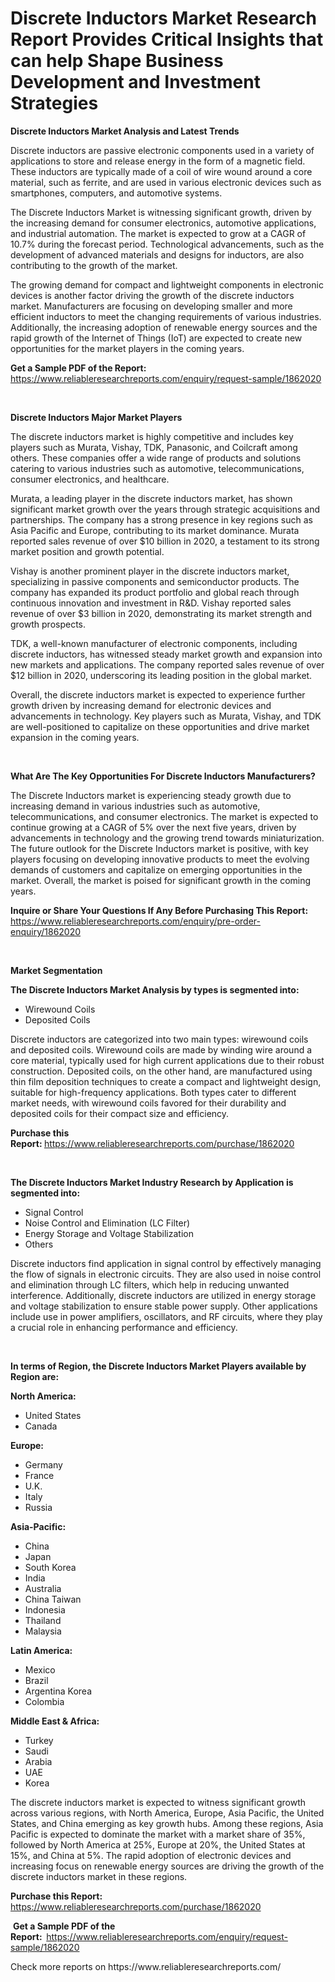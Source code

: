<p><h1>Discrete Inductors Market Research Report Provides Critical Insights that can help Shape Business Development and Investment Strategies</h1></p><p><strong>Discrete Inductors Market Analysis and Latest Trends</strong></p>
<p><p>Discrete inductors are passive electronic components used in a variety of applications to store and release energy in the form of a magnetic field. These inductors are typically made of a coil of wire wound around a core material, such as ferrite, and are used in various electronic devices such as smartphones, computers, and automotive systems.</p><p>The Discrete Inductors Market is witnessing significant growth, driven by the increasing demand for consumer electronics, automotive applications, and industrial automation. The market is expected to grow at a CAGR of 10.7% during the forecast period. Technological advancements, such as the development of advanced materials and designs for inductors, are also contributing to the growth of the market.</p><p>The growing demand for compact and lightweight components in electronic devices is another factor driving the growth of the discrete inductors market. Manufacturers are focusing on developing smaller and more efficient inductors to meet the changing requirements of various industries. Additionally, the increasing adoption of renewable energy sources and the rapid growth of the Internet of Things (IoT) are expected to create new opportunities for the market players in the coming years.</p></p>
<p><strong>Get a Sample PDF of the Report:&nbsp;</strong> <a href="https://www.reliableresearchreports.com/enquiry/request-sample/1862020">https://www.reliableresearchreports.com/enquiry/request-sample/1862020</a></p>
<p>&nbsp;</p>
<p><strong>Discrete Inductors Major Market Players</strong></p>
<p><p>The discrete inductors market is highly competitive and includes key players such as Murata, Vishay, TDK, Panasonic, and Coilcraft among others. These companies offer a wide range of products and solutions catering to various industries such as automotive, telecommunications, consumer electronics, and healthcare.</p><p>Murata, a leading player in the discrete inductors market, has shown significant market growth over the years through strategic acquisitions and partnerships. The company has a strong presence in key regions such as Asia Pacific and Europe, contributing to its market dominance. Murata reported sales revenue of over $10 billion in 2020, a testament to its strong market position and growth potential.</p><p>Vishay is another prominent player in the discrete inductors market, specializing in passive components and semiconductor products. The company has expanded its product portfolio and global reach through continuous innovation and investment in R&D. Vishay reported sales revenue of over $3 billion in 2020, demonstrating its market strength and growth prospects.</p><p>TDK, a well-known manufacturer of electronic components, including discrete inductors, has witnessed steady market growth and expansion into new markets and applications. The company reported sales revenue of over $12 billion in 2020, underscoring its leading position in the global market.</p><p>Overall, the discrete inductors market is expected to experience further growth driven by increasing demand for electronic devices and advancements in technology. Key players such as Murata, Vishay, and TDK are well-positioned to capitalize on these opportunities and drive market expansion in the coming years.</p></p>
<p>&nbsp;</p>
<p><strong>What Are The Key Opportunities For Discrete Inductors Manufacturers?</strong></p>
<p><p>The Discrete Inductors market is experiencing steady growth due to increasing demand in various industries such as automotive, telecommunications, and consumer electronics. The market is expected to continue growing at a CAGR of 5% over the next five years, driven by advancements in technology and the growing trend towards miniaturization. The future outlook for the Discrete Inductors market is positive, with key players focusing on developing innovative products to meet the evolving demands of customers and capitalize on emerging opportunities in the market. Overall, the market is poised for significant growth in the coming years.</p></p>
<p><strong>Inquire or Share Your Questions If Any Before Purchasing This Report:</strong> <a href="https://www.reliableresearchreports.com/enquiry/pre-order-enquiry/1862020">https://www.reliableresearchreports.com/enquiry/pre-order-enquiry/1862020</a></p>
<p>&nbsp;</p>
<p><strong>Market Segmentation</strong></p>
<p><strong>The Discrete Inductors Market Analysis by types is segmented into:</strong></p>
<p><ul><li>Wirewound Coils</li><li>Deposited Coils</li></ul></p>
<p><p>Discrete inductors are categorized into two main types: wirewound coils and deposited coils. Wirewound coils are made by winding wire around a core material, typically used for high current applications due to their robust construction. Deposited coils, on the other hand, are manufactured using thin film deposition techniques to create a compact and lightweight design, suitable for high-frequency applications. Both types cater to different market needs, with wirewound coils favored for their durability and deposited coils for their compact size and efficiency.</p></p>
<p><strong>Purchase this Report:&nbsp;</strong><a href="https://www.reliableresearchreports.com/purchase/1862020">https://www.reliableresearchreports.com/purchase/1862020</a></p>
<p>&nbsp;</p>
<p><strong>The Discrete Inductors Market Industry Research by Application is segmented into:</strong></p>
<p><ul><li>Signal Control</li><li>Noise Control and Elimination (LC Filter)</li><li>Energy Storage and Voltage Stabilization</li><li>Others</li></ul></p>
<p><p>Discrete inductors find application in signal control by effectively managing the flow of signals in electronic circuits. They are also used in noise control and elimination through LC filters, which help in reducing unwanted interference. Additionally, discrete inductors are utilized in energy storage and voltage stabilization to ensure stable power supply. Other applications include use in power amplifiers, oscillators, and RF circuits, where they play a crucial role in enhancing performance and efficiency.</p></p>
<p>&nbsp;</p>
<p><strong>In terms of Region, the Discrete Inductors Market Players available by Region are:</strong></p>
<p>
    <p> <strong> North America: </strong>
        <ul>
            <li>United States</li>
            <li>Canada</li>
        </ul>
        </p> 
    <p> <strong> Europe: </strong>
        <ul>
            <li>Germany</li>
            <li>France</li>
            <li>U.K.</li>
            <li>Italy</li>
            <li>Russia</li>
        </ul>
        </p> 
    <p> <strong> Asia-Pacific: </strong>
        <ul>
            <li>China</li>
            <li>Japan</li>
            <li>South Korea</li>
            <li>India</li>
            <li>Australia</li>
            <li>China Taiwan</li>
            <li>Indonesia</li>
            <li>Thailand</li>
            <li>Malaysia</li>
        </ul>
        </p> 
    <p> <strong> Latin America: </strong>
        <ul>
            <li>Mexico</li>
            <li>Brazil</li>
            <li>Argentina Korea</li>
            <li>Colombia</li>
        </ul>
        </p> 
    <p> <strong> Middle East & Africa: </strong>
        <ul>
            <li>Turkey</li>
            <li>Saudi</li>
            <li>Arabia</li>
            <li>UAE</li>
            <li>Korea</li>
        </ul>
    </p>
    </p>
<p><p>The discrete inductors market is expected to witness significant growth across various regions, with North America, Europe, Asia Pacific, the United States, and China emerging as key growth hubs. Among these regions, Asia Pacific is expected to dominate the market with a market share of 35%, followed by North America at 25%, Europe at 20%, the United States at 15%, and China at 5%. The rapid adoption of electronic devices and increasing focus on renewable energy sources are driving the growth of the discrete inductors market in these regions.</p></p>
<p><strong>Purchase this Report: </strong><a href="https://www.reliableresearchreports.com/purchase/1862020">https://www.reliableresearchreports.com/purchase/1862020</a></p>
<p>&nbsp;<strong>Get a Sample PDF of the Report:&nbsp;&nbsp;</strong><a href="https://www.reliableresearchreports.com/enquiry/request-sample/1862020">https://www.reliableresearchreports.com/enquiry/request-sample/1862020</a></p>
<p><strong></strong></p>
<p>Check more reports on https://www.reliableresearchreports.com/</p>